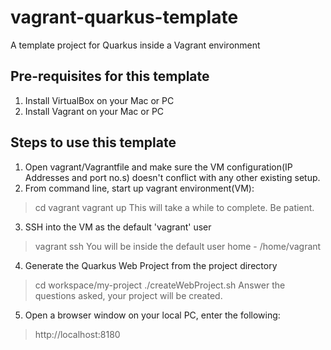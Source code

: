 # vagrant-quarkus-template
A template project for Quarkus inside a Vagrant environment

## Pre-requisites for this template

 1. Install VirtualBox on your Mac or PC
 2. Install Vagrant on your Mac or PC

## Steps to use this template

 1. Open vagrant/Vagrantfile and make sure the VM configuration(IP Addresses and port no.s) doesn't conflict with any other existing setup.
 2. From command line, start up vagrant environment(VM):
 > cd vagrant
 > vagrant up
 This will take a while to complete. Be patient.
 3. SSH into the VM as the default 'vagrant' user
 > vagrant ssh
 You will be inside the default user home - /home/vagrant
 4. Generate the Quarkus Web Project from the project directory
 > cd workspace/my-project
 > ./createWebProject.sh
 Answer the questions asked, your project will be created.
 5. Open a browser window on your local PC, enter the following:
 > http://localhost:8180
  
 